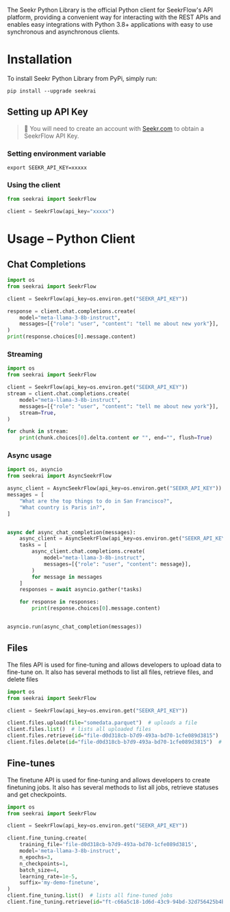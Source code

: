 The Seekr Python Library is the official Python client for SeekrFlow's API platform, providing a convenient way for interacting with the REST APIs and enables easy integrations with Python 3.8+ applications with easy to use synchronous and asynchronous clients.

# Installation

To install Seekr Python Library from PyPi, simply run:

```shell Shell
pip install --upgrade seekrai
```

## Setting up API Key

> 🚧 You will need to create an account with [Seekr.com](https://seekr.com/) to obtain a SeekrFlow API Key.

### Setting environment variable

```shell
export SEEKR_API_KEY=xxxxx
```

### Using the client

```python
from seekrai import SeekrFlow

client = SeekrFlow(api_key="xxxxx")
```

# Usage – Python Client

## Chat Completions

```python
import os
from seekrai import SeekrFlow

client = SeekrFlow(api_key=os.environ.get("SEEKR_API_KEY"))

response = client.chat.completions.create(
    model="meta-llama-3-8b-instruct",
    messages=[{"role": "user", "content": "tell me about new york"}],
)
print(response.choices[0].message.content)
```

### Streaming

```python
import os
from seekrai import SeekrFlow

client = SeekrFlow(api_key=os.environ.get("SEEKR_API_KEY"))
stream = client.chat.completions.create(
    model="meta-llama-3-8b-instruct",
    messages=[{"role": "user", "content": "tell me about new york"}],
    stream=True,
)

for chunk in stream:
    print(chunk.choices[0].delta.content or "", end="", flush=True)
```

### Async usage

```python
import os, asyncio
from seekrai import AsyncSeekrFlow

async_client = AsyncSeekrFlow(api_key=os.environ.get("SEEKR_API_KEY"))
messages = [
    "What are the top things to do in San Francisco?",
    "What country is Paris in?",
]


async def async_chat_completion(messages):
    async_client = AsyncSeekrFlow(api_key=os.environ.get("SEEKR_API_KEY"))
    tasks = [
        async_client.chat.completions.create(
            model="meta-llama-3-8b-instruct",
            messages=[{"role": "user", "content": message}],
        )
        for message in messages
    ]
    responses = await asyncio.gather(*tasks)

    for response in responses:
        print(response.choices[0].message.content)


asyncio.run(async_chat_completion(messages))
```

## Files

The files API is used for fine-tuning and allows developers to upload data to fine-tune on. It also has several methods to list all files, retrieve files, and delete files

```python
import os
from seekrai import SeekrFlow

client = SeekrFlow(api_key=os.environ.get("SEEKR_API_KEY"))

client.files.upload(file="somedata.parquet")  # uploads a file
client.files.list()  # lists all uploaded files
client.files.retrieve(id="file-d0d318cb-b7d9-493a-bd70-1cfe089d3815")  # retrieves a specific file
client.files.delete(id="file-d0d318cb-b7d9-493a-bd70-1cfe089d3815")  # deletes a file
```

## Fine-tunes

The finetune API is used for fine-tuning and allows developers to create finetuning jobs. It also has several methods to list all jobs, retrieve statuses and get checkpoints.

```python
import os
from seekrai import SeekrFlow

client = SeekrFlow(api_key=os.environ.get("SEEKR_API_KEY"))

client.fine_tuning.create(
    training_file='file-d0d318cb-b7d9-493a-bd70-1cfe089d3815',
    model='meta-llama-3-8b-instruct',
    n_epochs=3,
    n_checkpoints=1,
    batch_size=4,
    learning_rate=1e-5,
    suffix='my-demo-finetune',
)
client.fine_tuning.list()  # lists all fine-tuned jobs
client.fine_tuning.retrieve(id="ft-c66a5c18-1d6d-43c9-94bd-32d756425b4b")  # retrieves information on finetune event
```
